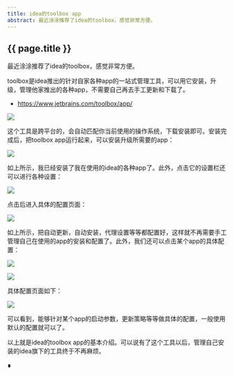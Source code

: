 ```yaml
---
title: idea的toolbox app
abstract: 最近涂涂推荐了idea的toolbox，感觉非常方便。
---
```


## {{ page.title }}

最近涂涂推荐了idea的toolbox，感觉非常方便。

toolbox是idea推出的针对自家各种app的一站式管理工具，可以用它安装，升级，管理他家推出的各种app，不需要自己再去手工更新和下载了。

* https://www.jetbrains.com/toolbox/app/

![](https://raw.githubusercontent.com/liweinan/blogpic2019/master/data/mar31/890B08AB-7C20-443C-B37C-27D51DDC93A6.png)

这个工具是跨平台的，会自动匹配你当前使用的操作系统，下载安装即可。安装完成后，把toolbox app运行起来，可以安装升级所需要的app：

![](https://raw.githubusercontent.com/liweinan/blogpic2019/master/data/mar31/1521553989966_.pic_hd.jpg)

如上所示，我已经安装了我在使用的idea的各种app了。此外，点击它的设置栏还可以进行各种设置：

![](https://raw.githubusercontent.com/liweinan/blogpic2019/master/data/mar31/76F6A537-CCEE-45F8-8DE4-2E8CBBDA69FD.png)

点击后进入具体的配置页面：

![](https://raw.githubusercontent.com/liweinan/blogpic2019/master/data/mar31/B7736C75-3559-4F34-8E6F-90E94FDB24AC.png)

如上所示，把自动更新，自动安装，代理设置等等都配置好，这样就不再需要手工管理自己在使用的app的安装和配置了。此外，我们还可以点击某个app的具体配置：

![](https://raw.githubusercontent.com/liweinan/blogpic2019/master/data/mar31/99F2B3DB-C316-442D-95C5-E26F67F2ADD2.png)

![](https://raw.githubusercontent.com/liweinan/blogpic2019/master/data/mar31/0B47B1CD-4497-44EE-BD40-E180573D1327.png)

具体配置页面如下：

![](https://raw.githubusercontent.com/liweinan/blogpic2019/master/data/mar31/879691FA-D70B-4661-BF7B-F9F8E3D6967B.png)

可以看到，能够针对某个app的启动参数，更新策略等等做具体的配置，一般使用默认的配置就可以了。

以上就是idea的toolbox app的基本介绍。可以说有了这个工具以后，管理自己安装的idea旗下的工具终于不再麻烦。

∎
